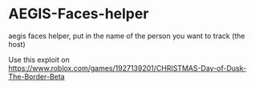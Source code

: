 # AEGIS-Faces-helper
aegis faces helper, put in the name of the person you want to track (the host)



Use this exploit on https://www.roblox.com/games/1927139201/CHRISTMAS-Day-of-Dusk-The-Border-Beta

